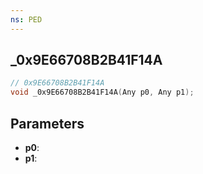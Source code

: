 ```yaml
---
ns: PED
---
```

## _0x9E66708B2B41F14A

```c
// 0x9E66708B2B41F14A
void _0x9E66708B2B41F14A(Any p0, Any p1);
```

## Parameters
* **p0**:
* **p1**:
